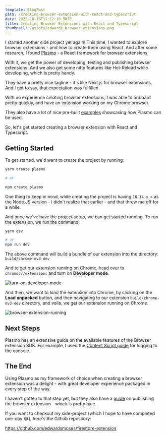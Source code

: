 ```yaml
---
template: BlogPost
path: /creating-browser-extension-with-react-and-typescript
date: 2022-10-16T11:12:18.502Z
title: Creating Browser Extensions with React and Typescript
thumbnail: /assets/edwards_browser_extensions.png
---
```


I started another side project yet again! This time, I wanted to explore browser extensions - and how to create them using React.
And after some research, I found [Plasmo](https://github.com/PlasmoHQ/plasmo) - a React framework for browser extensions.

With it, we get the power of developing, testing and publishing browser extensions. And we also get some nifty features like Hot-Reload while developing, which is pretty handy.

They have a pretty nice tagline - It's like Next.js for browser extensions. And I got to say, that expectation was fulfilled.

With no experience creating browser extensions, I was able to onboard pretty quickly, and have an extension working on my Chrome browser.

They also have a lot of nice pre-built [examples](https://github.com/PlasmoHQ/examples) showcasing how Plasmo can be used.

So, let's get started creating a browser extension with React and Typescript.

## Getting Started

To get started, we'd want to create the project by running:

```bash
yarn create plasmo

# or

npm create plasmo
```

One thing to keep in mind, while creating the project is having `16.14.x >` as the Node.JS version - I didn't realize that earlier - and that threw me off for a while.

And once we've have the project setup, we can get started running. To run the extension, we run the command:

```bash
yarn dev

# or
npm run dev

```

The above command will build a bundle of our extension into the directory: `build/chrome-mv3-dev`

And to get our extension running on Chrome, head over to `chrome://extensions` and turn on **Developer mode**.

![turn-on-developer-mode](/assets/chrome_extensions_developer_mode.jpg "Chrome Extension Developer mode")

And then, we want to load the extension into Chrome, by clicking on the **Load unpacked** button, and then navigating to our extension `build/chrome-mv3-dev` directory, and voila, we get our extension running on Chrome.

![browser-extension-running](/assets/chrome_extension_running.jpg "Extension running")

## Next Steps

Plasmo has an extensive guide on the available features of the Browser extension SDK. For example, I used the [Content Script guide](https://docs.plasmo.com/browser-extension/content-scripts) for logging to the console.

## The End

Using Plasmo as my framework of choice when creating a browser extension was a delight - with great developer experience packaged in every step of the way.

I haven't gotten to that step yet, but they also have a [guide](https://docs.plasmo.com/workflows/submit) on publishing the browser extension - which is pretty nice.

If you want to checkout my side-project (which I hope to have completed one-day 😂), here's the Github repository:

<https://github.com/edwardsmoses/firestore-extension>
